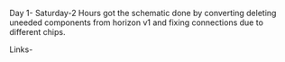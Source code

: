﻿Day 1- Saturday-2 Hours got the schematic done by converting deleting uneeded components from horizon v1 and fixing connections due to different chips.


Links-

